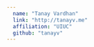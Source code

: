 ```yaml
---
  name: "Tanay Vardhan"
  link: "http://tanayv.me"
  affiliation: "UIUC"
  github: "tanayv"
---
```

